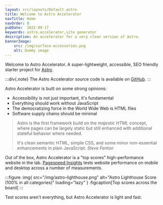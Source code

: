 ```yaml
---
layout: src/layouts/Default.astro
title: Welcome to Astro Accelerator
navTitle: Home
navOrder: 0
pubDate:  2022-09-17
keywords: astro,accelerator,site generator
description: An accelerator for a very clean version of Astro.
bannerImage:
    src: /img/surface-accessories.png
    alt: Dummy image
---
```


Welcome to Astro Accelerator. A super-lightweight, accessible, SEO friendly starter project for [Astro](https://astro.build/).

:::div{.note}
The Astro Accelerator source code is available on [GitHub](https://github.com/Steve-Fenton/astro-accelerator).
:::

Astro Accelerator is built on some strong opinions:

- Accessibility is not just important, it's fundamental
- Everything should work without JavaScript
- The democratizing force in the World Wide Web is HTML files
- Software supply chains should be minimal

> Astro is the first framework build on the *majestic HTML* concept, where pages can be largely static but still enhanced with additional stateful behavior where needed.
>
> It's clean semantic HTML, simple CSS, and some minor non-essential enhancements in plain JavaScript. <cite>Steve Fenton</cite>

Out of the box, Astro Accelerator is a "top scores" high-performance website in the lab. [Pagespeed Insights](https://developers.google.com/speed/docs/insights/v5/about?hl=en-US) tests website performance on mobile and desktop across a number of measurements.

:::figure
:img{ src="/img/astro-lighthouse.png" alt="Astro Lighthouse Score (100% in all categories)" loading="lazy" }
:figcaption[Top scores across the board]
:::

Test scores aren't everything, but Astro Accelerator is light and fast.